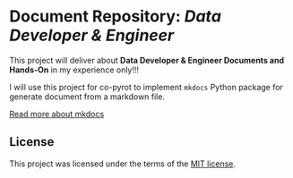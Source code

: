 # Document Repository: _Data Developer & Engineer_

This project will deliver about **Data Developer & Engineer Documents and
Hands-On** in my experience only!!!

I will use this project for co-pyrot to implement `mkdocs` Python package
for generate document from a markdown file.

[Read more about mkdocs](https://squidfunk.github.io/mkdocs-material/)

## License

This project was licensed under the terms of the [MIT license](LICENSE).
